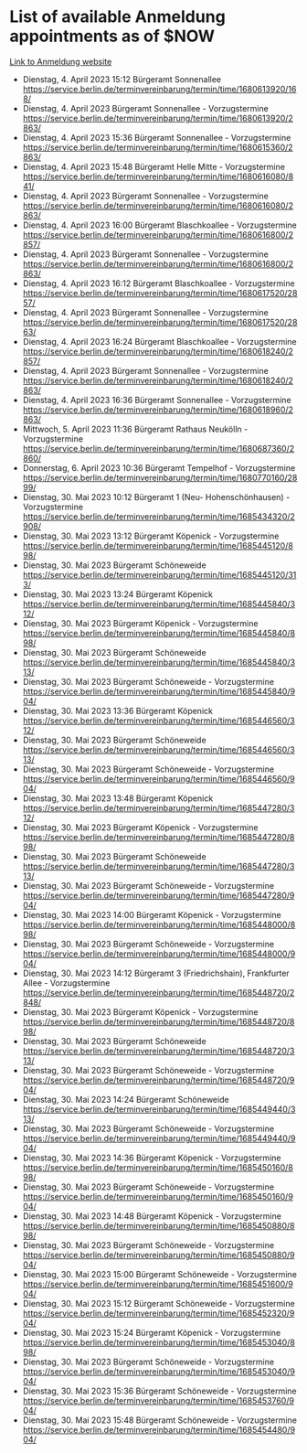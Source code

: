 # List of available Anmeldung appointments as of $NOW
[Link to Anmeldung website](https://service.berlin.de/terminvereinbarung/termin/tag.php?termin=1&anliegen[]=120686&dienstleisterlist=122210,122217,327316,122219,327312,122227,327314,122231,327346,122243,327348,122254,122252,329742,122260,329745,122262,329748,122271,327278,122273,327274,122277,327276,330436,122280,327294,122282,327290,122284,327292,122291,327270,122285,327266,122286,327264,122296,327268,150230,329760,122297,327286,122294,327284,122312,329763,122314,329775,122304,327330,122311,327334,122309,327332,317869,122281,327352,122279,329772,122283,122276,327324,122274,327326,122267,329766,122246,327318,122251,327320,122257,327322,122208,327298,122226,327300&herkunft=http%3A%2F%2Fservice.berlin.de%2Fdienstleistung%2F120686%2F)
- Dienstag, 4. April 2023 15:12 Bürgeramt Sonnenallee https://service.berlin.de/terminvereinbarung/termin/time/1680613920/168/
- Dienstag, 4. April 2023  Bürgeramt Sonnenallee - Vorzugstermine https://service.berlin.de/terminvereinbarung/termin/time/1680613920/2863/
- Dienstag, 4. April 2023 15:36 Bürgeramt Sonnenallee - Vorzugstermine https://service.berlin.de/terminvereinbarung/termin/time/1680615360/2863/
- Dienstag, 4. April 2023 15:48 Bürgeramt Helle Mitte - Vorzugstermine https://service.berlin.de/terminvereinbarung/termin/time/1680616080/841/
- Dienstag, 4. April 2023  Bürgeramt Sonnenallee - Vorzugstermine https://service.berlin.de/terminvereinbarung/termin/time/1680616080/2863/
- Dienstag, 4. April 2023 16:00 Bürgeramt Blaschkoallee - Vorzugstermine https://service.berlin.de/terminvereinbarung/termin/time/1680616800/2857/
- Dienstag, 4. April 2023  Bürgeramt Sonnenallee - Vorzugstermine https://service.berlin.de/terminvereinbarung/termin/time/1680616800/2863/
- Dienstag, 4. April 2023 16:12 Bürgeramt Blaschkoallee - Vorzugstermine https://service.berlin.de/terminvereinbarung/termin/time/1680617520/2857/
- Dienstag, 4. April 2023  Bürgeramt Sonnenallee - Vorzugstermine https://service.berlin.de/terminvereinbarung/termin/time/1680617520/2863/
- Dienstag, 4. April 2023 16:24 Bürgeramt Blaschkoallee - Vorzugstermine https://service.berlin.de/terminvereinbarung/termin/time/1680618240/2857/
- Dienstag, 4. April 2023  Bürgeramt Sonnenallee - Vorzugstermine https://service.berlin.de/terminvereinbarung/termin/time/1680618240/2863/
- Dienstag, 4. April 2023 16:36 Bürgeramt Sonnenallee - Vorzugstermine https://service.berlin.de/terminvereinbarung/termin/time/1680618960/2863/
- Mittwoch, 5. April 2023 11:36 Bürgeramt Rathaus Neukölln - Vorzugstermine https://service.berlin.de/terminvereinbarung/termin/time/1680687360/2860/
- Donnerstag, 6. April 2023 10:36 Bürgeramt Tempelhof - Vorzugstermine https://service.berlin.de/terminvereinbarung/termin/time/1680770160/2899/
- Dienstag, 30. Mai 2023 10:12 Bürgeramt 1 (Neu- Hohenschönhausen) - Vorzugstermine https://service.berlin.de/terminvereinbarung/termin/time/1685434320/2908/
- Dienstag, 30. Mai 2023 13:12 Bürgeramt Köpenick - Vorzugstermine https://service.berlin.de/terminvereinbarung/termin/time/1685445120/898/
- Dienstag, 30. Mai 2023  Bürgeramt Schöneweide https://service.berlin.de/terminvereinbarung/termin/time/1685445120/313/
- Dienstag, 30. Mai 2023 13:24 Bürgeramt Köpenick https://service.berlin.de/terminvereinbarung/termin/time/1685445840/312/
- Dienstag, 30. Mai 2023  Bürgeramt Köpenick - Vorzugstermine https://service.berlin.de/terminvereinbarung/termin/time/1685445840/898/
- Dienstag, 30. Mai 2023  Bürgeramt Schöneweide https://service.berlin.de/terminvereinbarung/termin/time/1685445840/313/
- Dienstag, 30. Mai 2023  Bürgeramt Schöneweide - Vorzugstermine https://service.berlin.de/terminvereinbarung/termin/time/1685445840/904/
- Dienstag, 30. Mai 2023 13:36 Bürgeramt Köpenick https://service.berlin.de/terminvereinbarung/termin/time/1685446560/312/
- Dienstag, 30. Mai 2023  Bürgeramt Schöneweide https://service.berlin.de/terminvereinbarung/termin/time/1685446560/313/
- Dienstag, 30. Mai 2023  Bürgeramt Schöneweide - Vorzugstermine https://service.berlin.de/terminvereinbarung/termin/time/1685446560/904/
- Dienstag, 30. Mai 2023 13:48 Bürgeramt Köpenick https://service.berlin.de/terminvereinbarung/termin/time/1685447280/312/
- Dienstag, 30. Mai 2023  Bürgeramt Köpenick - Vorzugstermine https://service.berlin.de/terminvereinbarung/termin/time/1685447280/898/
- Dienstag, 30. Mai 2023  Bürgeramt Schöneweide https://service.berlin.de/terminvereinbarung/termin/time/1685447280/313/
- Dienstag, 30. Mai 2023  Bürgeramt Schöneweide - Vorzugstermine https://service.berlin.de/terminvereinbarung/termin/time/1685447280/904/
- Dienstag, 30. Mai 2023 14:00 Bürgeramt Köpenick - Vorzugstermine https://service.berlin.de/terminvereinbarung/termin/time/1685448000/898/
- Dienstag, 30. Mai 2023  Bürgeramt Schöneweide - Vorzugstermine https://service.berlin.de/terminvereinbarung/termin/time/1685448000/904/
- Dienstag, 30. Mai 2023 14:12 Bürgeramt 3 (Friedrichshain), Frankfurter Allee - Vorzugstermine https://service.berlin.de/terminvereinbarung/termin/time/1685448720/2848/
- Dienstag, 30. Mai 2023  Bürgeramt Köpenick - Vorzugstermine https://service.berlin.de/terminvereinbarung/termin/time/1685448720/898/
- Dienstag, 30. Mai 2023  Bürgeramt Schöneweide https://service.berlin.de/terminvereinbarung/termin/time/1685448720/313/
- Dienstag, 30. Mai 2023  Bürgeramt Schöneweide - Vorzugstermine https://service.berlin.de/terminvereinbarung/termin/time/1685448720/904/
- Dienstag, 30. Mai 2023 14:24 Bürgeramt Schöneweide https://service.berlin.de/terminvereinbarung/termin/time/1685449440/313/
- Dienstag, 30. Mai 2023  Bürgeramt Schöneweide - Vorzugstermine https://service.berlin.de/terminvereinbarung/termin/time/1685449440/904/
- Dienstag, 30. Mai 2023 14:36 Bürgeramt Köpenick - Vorzugstermine https://service.berlin.de/terminvereinbarung/termin/time/1685450160/898/
- Dienstag, 30. Mai 2023  Bürgeramt Schöneweide - Vorzugstermine https://service.berlin.de/terminvereinbarung/termin/time/1685450160/904/
- Dienstag, 30. Mai 2023 14:48 Bürgeramt Köpenick - Vorzugstermine https://service.berlin.de/terminvereinbarung/termin/time/1685450880/898/
- Dienstag, 30. Mai 2023  Bürgeramt Schöneweide - Vorzugstermine https://service.berlin.de/terminvereinbarung/termin/time/1685450880/904/
- Dienstag, 30. Mai 2023 15:00 Bürgeramt Schöneweide - Vorzugstermine https://service.berlin.de/terminvereinbarung/termin/time/1685451600/904/
- Dienstag, 30. Mai 2023 15:12 Bürgeramt Schöneweide - Vorzugstermine https://service.berlin.de/terminvereinbarung/termin/time/1685452320/904/
- Dienstag, 30. Mai 2023 15:24 Bürgeramt Köpenick - Vorzugstermine https://service.berlin.de/terminvereinbarung/termin/time/1685453040/898/
- Dienstag, 30. Mai 2023  Bürgeramt Schöneweide - Vorzugstermine https://service.berlin.de/terminvereinbarung/termin/time/1685453040/904/
- Dienstag, 30. Mai 2023 15:36 Bürgeramt Schöneweide - Vorzugstermine https://service.berlin.de/terminvereinbarung/termin/time/1685453760/904/
- Dienstag, 30. Mai 2023 15:48 Bürgeramt Schöneweide - Vorzugstermine https://service.berlin.de/terminvereinbarung/termin/time/1685454480/904/

